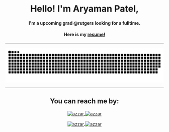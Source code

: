 <html>
<body>
  
<div align="center">
  <span>
  <h1 align="center">Hello! I'm Aryaman Patel,</h1>
  <h4 align="center">I'm a upcoming grad @rutgers looking for a fulltime.</h4>
  <h4 align="center"> Here is my <a href="https://github.com/1aryamanp/1aryamanp/blob/main/Aryaman-Patel-Resume.pdf">resume!</a>
  </span>
</div>

-----

<div align="center">
  <a>
    <img src="https://github.com/1999AZZAR/1999AZZAR/blob/main/resources/img/grid-snake.svg" alt="snake">
  </a>
</div>

-----

<div align="center">
  <h2 align="center">You can reach me by:</h2>
  <p align="center">
    <a href="https://www.linkedin.com/in/aryaman-patel/" target="_blank">
      <img align="center" src="https://img.shields.io/badge/linkedin-%231DA1F2.svg?style=for-the-badge&logo=linkedin&logoColor=white" alt="azzar" height="30">
    </a>
    <a href="mailto:1aryamanp@gmail.com" target="_blank">
      <img align="center" src="https://img.shields.io/badge/gmail-EA4335.svg?style=for-the-badge&logo=gmail&logoColor=white" alt="azzar" height="30">
    </a>
  </p>
  <p align="center">
    <a href="https://instagram.com/1aryaman1" target="_blank">
      <img align="center" src="https://img.shields.io/badge/instagram-%23E4405F.svg?style=for-the-badge&logo=Instagram&logoColor=white" alt="azzar" height="30">
    </a>
    <a href="https://wa.me/+17323222131" target="_blank">
      <img align="center" src="https://img.shields.io/badge/whatsapp-4B7F1.svg?style=for-the-badge&logo=whatsapp&logoColor=white" alt="azzar" height="30">
    </a>
  </p>
</div>
